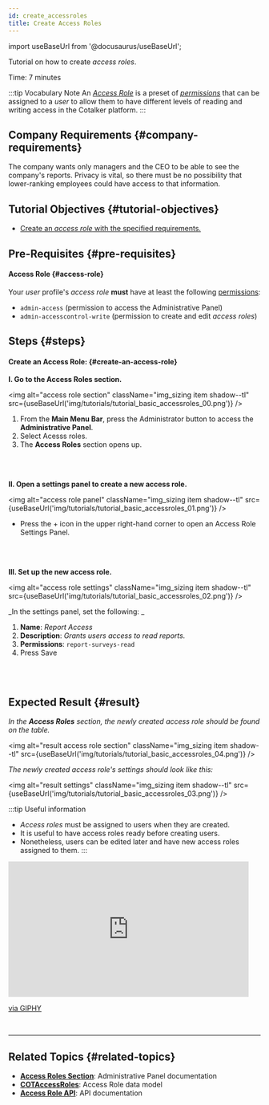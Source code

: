 ```yaml
---
id: create_accessroles
title: Create Access Roles
---
```

import useBaseUrl from '@docusaurus/useBaseUrl'; 

Tutorial on how to create _access roles_.

Time: 7 minutes

:::tip Vocabulary Note
An [_Access Role_](/docs/documentation/admin/admin_accessrole) is a preset of [_permissions_](/docs/documentation/admin/admin_accessrole#default-permissions) that can be assigned to a _user_ to allow them to have different levels of reading and writing access in the Cotalker platform.
:::

## Company Requirements {#company-requirements}
The company wants only managers and the CEO to be able to see the company's reports. Privacy is vital, so there must be no possibility that lower-ranking employees could have access to that information.

## Tutorial Objectives {#tutorial-objectives}
- [Create an _access role_ with the specified requirements.](#create-an-access-role)

## Pre-Requisites {#pre-requisites}
#### Access Role {#access-role}
Your _user_ profile's _access role_ **must** have at least the following [permissions](/docs/documentation/admin/admin_accessrole#default-permissions): 
- `admin-access` (permission to access the Administrative Panel)
- `admin-accesscontrol-write` (permission to create and edit _access roles_)

## Steps {#steps}
#### Create an Access Role: {#create-an-access-role}

<div className="alert alert--secondary">

**I. Go to the Access Roles section.**

<img alt="access role section" className="img_sizing item shadow--tl" src={useBaseUrl('img/tutorials/tutorial_basic_accessroles_00.png')} />
<br/>

1. From the **Main Menu Bar**, press the <span className="badge badge--primary">Administrator</span> button to access the **Administrative Panel**.
2. Select <span className="badge badge--primary">Acesss roles</span>.
3. The **Access Roles** section opens up.

</div>
<br></br>

<div className="alert alert--secondary">

**II. Open a settings panel to create a new access role.**

<img alt="access role panel" className="img_sizing item shadow--tl" src={useBaseUrl('img/tutorials/tutorial_basic_accessroles_01.png')} />
<br/>

- Press the <span className="badge badge--primary">+</span> icon in the upper right-hand corner to open an Access Role Settings Panel.

</div>
<br></br>

<div className="alert alert--secondary">

**III. Set up the new access role.**

<img alt="access role settings" className="img_sizing item shadow--tl" src={useBaseUrl('img/tutorials/tutorial_basic_accessroles_02.png')} />
<br/>

_In the settings panel, set the following: _
1. **Name**: _Report Access_
2. **Description**: _Grants users access to read reports._
3. **Permissions**: `report-surveys-read`
4. Press <span className="badge badge--primary">Save</span>

</div>
<br></br>

## Expected Result {#result}

_In the **Access Roles** section, the newly created access role should be found on the table._

<img alt="result access role section" className="img_sizing item shadow--tl" src={useBaseUrl('img/tutorials/tutorial_basic_accessroles_04.png')} />
<br/>

_The newly created access role's settings should look like this:_

<img alt="result settings" className="img_sizing item shadow--tl" src={useBaseUrl('img/tutorials/tutorial_basic_accessroles_03.png')} />
<br/>

:::tip Useful information
- _Access roles_ must be assigned to users when they are created. 
- It is useful to have access roles ready before creating users. 
- Nonetheless, users can be edited later and have new access roles assigned to them.
:::

<div className="align-center">

<iframe src="https://giphy.com/embed/3oz8xCsYTaeGxtF1W8" width="480" height="270" frameBorder="0" class="giphy-embed" allowFullScreen></iframe><p><a href="https://giphy.com/gifs/gotham-fox-mad-city-3oz8xCsYTaeGxtF1W8">via GIPHY</a></p>

</div>
<br/>

---

## Related Topics {#related-topics}
- [**Access Roles Section**](/docs/documentation/admin/admin_accessrole): Administrative Panel documentation
- [**COTAccessRoles**](/docs/documentation/models/users/model_accessroles): Access Role data model
- [**Access Role API**](/docs/documentation/api/users/accessroles): API documentation


